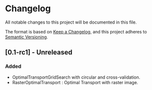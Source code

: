 # Changelog

All notable changes to this project will be documented in this file.

The format is based on [Keep a Changelog](https://keepachangelog.com/en/1.0.0/),
and this project adheres to [Semantic Versioning](https://semver.org/spec/v2.0.0.html).

## [0.1-rc1] - Unreleased

### Added

- OptimalTransportGridSearch with circular and cross-validation.
- RasterOptimalTransport : Optimal Transport with raster image.
